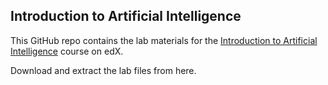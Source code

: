 ## Introduction to Artificial Intelligence

This GitHub repo contains the lab materials for the [Introduction to Artificial Intelligence](https://aka.ms/edx-dat263x-about) course on edX.

Download and extract the lab files from here.
